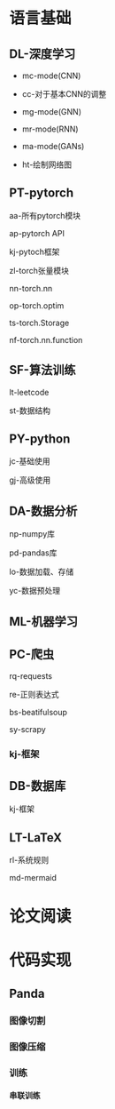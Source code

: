 <script src="ut.js" type="text/javascript"></script>

# 语言基础

## DL-深度学习

- mc-mode(CNN)

  [mc]: https://xtj2020.github.io/toolbox/DL/mc.html

- cc-对于基本CNN的调整

  [cc]: https://xtj2020.github.io/toolbox/DL/mc.html

- mg-mode(GNN)

  [mg]: https://xtj2020.github.io/toolbox/DL/mc.html

- mr-mode(RNN)

  [mr]: https://xtj2020.github.io/toolbox/DL/mc.html

  

- ma-mode(GANs)

  [ma]: https://xtj2020.github.io/toolbox/DL/mc.html

  

- ht-绘制网络图

  [ht]: https://xtj2020.github.io/toolbox/DL/mc.html

  

## PT-pytorch

aa-所有pytorch模块   

ap-pytorch API

kj-pytoch框架

zl-torch张量模块

nn-torch.nn

op-torch.optim

ts-torch.Storage

nf-torch.nn.function

## SF-算法训练

lt-leetcode

st-数据结构

## PY-python

jc-基础使用

gj-高级使用

## DA-数据分析

np-numpy库

pd-pandas库

lo-数据加载、存储

yc-数据预处理

## ML-机器学习

## PC-爬虫

rq-requests

re-正则表达式

bs-beatifulsoup

sy-scrapy

### kj-框架

## DB-数据库

kj-框架

## LT-LaTeX

rl-系统规则

md-mermaid

# 论文阅读

# 代码实现

## Panda

### 图像切割

### 图像压缩

### 训练

#### 串联训练

